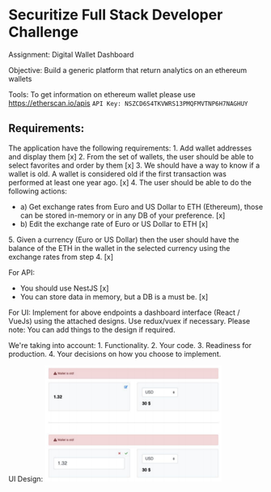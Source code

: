 # Securitize Full Stack Developer Challenge

Assignment:
Digital Wallet Dashboard

Objective:
Build a generic platform that return analytics on an ethereum wallets

Tools:
To get information on ethereum wallet please use https://etherscan.io/apis
`API Key: NSZCD6S4TKVWRS13PMQFMVTNP6H7NAGHUY`

## Requirements:

The application have the following requirements:
1\. Add wallet addresses and display them [x]
2\. From the set of wallets, the user should be able to select favorites and order by them [x]
3\. We should have a way to know if a wallet is old. A wallet is considered old if the first transaction was performed at least one year ago. [x]
4\. The user should be able to do the following actions:
- a) Get exchange rates from Euro and US Dollar to ETH (Ethereum), those can be stored in-memory or in any DB of your preference. [x]
- b) Edit the exchange rate of Euro or US Dollar to ETH [x]

5\. Given a currency (Euro or US Dollar) then the user should have the balance of the ETH in the wallet in the selected currency using the exchange rates from step 4. [x]

For API:
- You should use NestJS [x]
- You can store data in memory, but a DB is a must be. [x]

For UI:
Implement for above endpoints a dashboard interface (React / VueJs) using the attached designs. Use redux/vuex if necessary.
Please note: You can add things to the design if required.

We're taking into account:
1\. Functionality.
2\. Your code.
3\. Readiness for production.
4\. Your decisions on how you choose to implement.

UI Design:
<img src="./docs/ui-design.png" width="350" title="ui design">